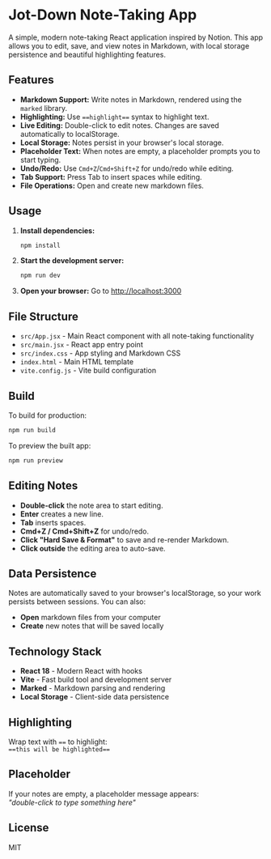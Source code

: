 # Jot-Down Note-Taking App

A simple, modern note-taking React application inspired by Notion. This app allows you to edit, save, and view notes in Markdown, with local storage persistence and beautiful highlighting features.

## Features

-   **Markdown Support:** Write notes in Markdown, rendered using the `marked` library.
-   **Highlighting:** Use `==highlight==` syntax to highlight text.
-   **Live Editing:** Double-click to edit notes. Changes are saved automatically to localStorage.
-   **Local Storage:** Notes persist in your browser's local storage.
-   **Placeholder Text:** When notes are empty, a placeholder prompts you to start typing.
-   **Undo/Redo:** Use `Cmd+Z`/`Cmd+Shift+Z` for undo/redo while editing.
-   **Tab Support:** Press Tab to insert spaces while editing.
-   **File Operations:** Open and create new markdown files.

## Usage

1. **Install dependencies:**
    ```sh
    npm install
    ```
2. **Start the development server:**
    ```sh
    npm run dev
    ```
3. **Open your browser:**
   Go to [http://localhost:3000](http://localhost:3000)

## File Structure

-   `src/App.jsx` - Main React component with all note-taking functionality
-   `src/main.jsx` - React app entry point
-   `src/index.css` - App styling and Markdown CSS
-   `index.html` - Main HTML template
-   `vite.config.js` - Vite build configuration

## Build

To build for production:

```sh
npm run build
```

To preview the built app:

```sh
npm run preview
```

## Editing Notes

-   **Double-click** the note area to start editing.
-   **Enter** creates a new line.
-   **Tab** inserts spaces.
-   **Cmd+Z / Cmd+Shift+Z** for undo/redo.
-   **Click "Hard Save & Format"** to save and re-render Markdown.
-   **Click outside** the editing area to auto-save.

## Data Persistence

Notes are automatically saved to your browser's localStorage, so your work persists between sessions. You can also:

-   **Open** markdown files from your computer
-   **Create** new notes that will be saved locally

## Technology Stack

-   **React 18** - Modern React with hooks
-   **Vite** - Fast build tool and development server
-   **Marked** - Markdown parsing and rendering
-   **Local Storage** - Client-side data persistence

## Highlighting

Wrap text with `==` to highlight:  
`==this will be highlighted==`

## Placeholder

If your notes are empty, a placeholder message appears:  
_"double-click to type something here"_

## License

MIT
